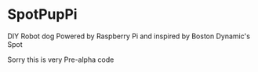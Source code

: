 # SpotPupPi
DIY Robot dog Powered by Raspberry Pi and inspired by Boston Dynamic's Spot

Sorry this is very Pre-alpha code
